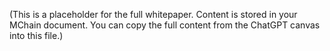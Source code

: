 (This is a placeholder for the full whitepaper. Content is stored in your MChain document. You can copy the full content from the ChatGPT canvas into this file.)